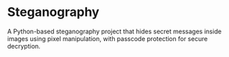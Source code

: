 # Steganography
A Python-based steganography project that hides secret messages inside images using pixel manipulation, with passcode protection for secure decryption. 
